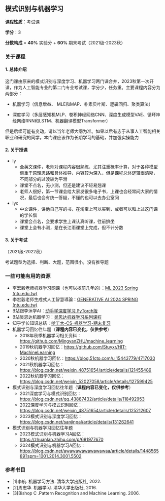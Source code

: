 ## 模式识别与机器学习

**课程性质**：考试课

**学分**：3

**分数构成** =  **40%** 实验分 + **60%** 期末考试（2021级-2023秋）

### 关于课程

#### 1. 总体介绍

这门课由原来的模式识别与深度学习、机器学习两门课合并，2023秋第一次开课，作为人工智能专业的第二门专业考试课，学分少，任务重。主要课程内容分为两部分：

- 机器学习（信息增益、 MLE和MAP、朴素贝叶斯、逻辑回归、聚类算法）

- 深度学习（多层感知机MLP、卷积神经网络CNN、深度生成模型VAE、循环神经网络RNN和LSTM、机器翻译模型Transformer）

但是后续可能有变动，请以当年老师大纲为准。如果以后有志于从事人工智能相关职业和研究的同学，本门课应该作为长期学习的基础，并加强实操能力

#### 2. 关于授课

- ly
  - 全英文课件，老师对课程内容很熟练，尤其注重概率计算，对于各种模型侧重于原理思路和具体推导，内容较为深入，但是课程总体逻辑很清晰，不同部分的过渡较为平滑
  - 课堂不点名，无小测，但还是建议不轻易翘课
  - 老师人很好，第一节课会给大家发很多电子书，上课也会经常问大家的情况，最后也会有统一答疑，不懂的也可以去办公室问
- lyc
  - 中文课件，讲他自己写的书，在淘宝上可以买到，或者可以和上过这门课的学长借
  - 课堂会点名，会要求学生上课认真听课，往前排坐
  - 课堂上会有小测，是在长江雨课堂上完成，但不计分数



#### 3. 关于考试

（2021级-2022秋）

考试题型为选择、判断、大题，范围很小，没有推导题



### 一些可能有用的资源

- 李宏毅老师机器学习网课（也可以找前几年的）：[ML 2023 Spring (ntu.edu.tw)](https://speech.ee.ntu.edu.tw/~hylee/ml/2023-spring.php)
- 李宏毅老师生成式人工智慧導論：[GENERATIVE AI 2024 SPRING (ntu.edu.tw)](https://speech.ee.ntu.edu.tw/~hylee/genai/2024-spring.php)
- B站跟李沐学AI：[动手学深度学习 PyTorch版](https://space.bilibili.com/1567748478/channel/seriesdetail?sid=358497)
- B站吴恩达机器学习：[吴恩达机器学习系列课程](https://www.bilibili.com/video/BV164411b7dx/)
- 知乎学长知识总结：[哈工大-CS-机器学习-期末复习](https://zhuanlan.zhihu.com/p/413819081)
- 机器学习回忆往年题（**课程内容已变化，仅供参考**）
  - 2018年秋季机器学习相关资料：https://github.com/MingyanZHU/machine_learning
  - 2019秋机器学习回忆：https://github.com/Stuyxr/HIT-MachineLearning
  - 2020秋机器学习回忆：https://blog.51cto.com/u_15443779/4717030
  - 2021秋机器学习回忆：https://blog.csdn.net/weixin_48751654/article/details/121455489
  - 2022秋机器学习回忆：https://blog.csdn.net/weixin_52027058/article/details/127599425
- 模式识别与深度学习回忆往年题（**课程内容已变化，仅供参考**）
  - 2021深度学习与模式识别回忆：https://blog.csdn.net/qq_43887432/article/details/118492953
  - 2022深度学习与模式识别回忆：https://blog.csdn.net/weixin_48751654/article/details/125212607
  - 2023模式识别与深度学习回忆：https://blog.csdn.net/sanjinpal/article/details/131262641
- 模式识别与机器学习回忆往年题
  - 2023模式识别与机器学习A回忆：https://zhuanlan.zhihu.com/p/681977670
  - 2024模式识别与机器学习A回忆：https://blog.csdn.net/awawawawawawawaa/article/details/144856589?spm=1001.2014.3001.5502



### 参考书目

- [1]李航. 机器学习方法. 清华大学出版社, 2022.
- [2]周志华. 机器学习. 清华大学出版社, 2016.
- [3]Bishop C .Pattern Recognition and Machine Learning. 2006.

